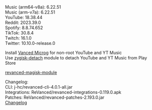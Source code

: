 Music (arm64-v8a): 6.22.51  
Music (arm-v7a): 6.22.51  
YouTube: 18.38.44  
Reddit: 2023.39.0  
Spotify: 8.8.74.652  
TikTok: 30.8.4  
Twitch: 16.1.0  
Twitter: 10.10.0-release.0  

Install [Vanced Microg](https://github.com/TeamVanced/VancedMicroG/releases) for non-root YouTube and YT Music  
Use [zygisk-detach](https://github.com/j-hc/zygisk-detach) module to detach YouTube and YT Music from Play Store  

[revanced-magisk-module](https://github.com/j-hc/revanced-magisk-module)  

Changelog:  
CLI: j-hc/revanced-cli-4.0.1-all.jar  
Integrations: ReVanced/revanced-integrations-0.119.0.apk  
Patches: ReVanced/revanced-patches-2.193.0.jar  
[Changelog](https://github.com/ReVanced/revanced-patches/releases/tag/v2.193.0)  
